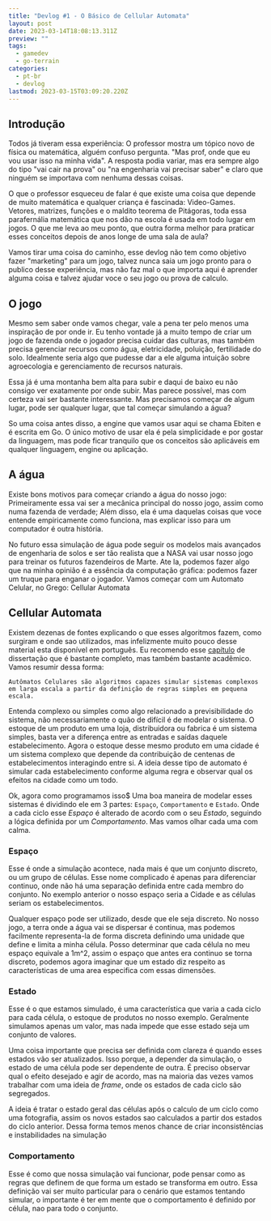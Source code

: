 ```yaml
---
title: "Devlog #1 - O Básico de Cellular Automata"
layout: post
date: 2023-03-14T18:08:13.311Z
preview: ""
tags:
  - gamedev
  - go-terrain
categories:
  - pt-br
  - devlog
lastmod: 2023-03-15T03:09:20.220Z
---
```

## Introdução

Todos já tiveram essa experiência: O professor mostra um tópico novo de física ou matemática, alguém confuso pergunta. "Mas prof, onde que eu vou usar isso na minha vida". A resposta podia variar, mas era sempre algo do tipo "vai cair na prova" ou "na engenharia vai precisar saber" e claro que ninguém se importava com nenhuma dessas coisas.

O que o professor esqueceu de falar é que existe uma coisa que depende de muito matemática e qualquer criança é fascinada: Video-Games. Vetores, matrizes, funções e o maldito teorema de Pitágoras, toda essa parafernália matemática que nos dão na escola é usada em todo lugar em jogos. O que me leva ao meu ponto, que outra forma melhor para praticar esses conceitos depois de anos longe de uma sala de aula?

Vamos tirar uma coisa do caminho, esse devlog não tem como objetivo fazer "marketing" para um jogo, talvez nunca saia um jogo pronto para o publico desse experiência, mas não faz mal o que importa aqui é aprender alguma coisa e talvez ajudar voce  o seu jogo ou prova de calculo.

## O jogo

Mesmo sem saber onde vamos chegar, vale a pena ter pelo menos uma inspiração de por onde ir. Eu tenho vontade já a muito tempo de criar um jogo de fazenda onde o jogador precisa cuidar das culturas, mas também precisa gerenciar recursos como água, eletricidade, poluição, fertilidade do solo. Idealmente seria algo que pudesse dar a ele alguma intuição sobre agroecologia e gerenciamento de recursos naturais.

Essa já é uma montanha bem alta para subir e daqui de baixo eu não consigo ver exatamente por onde subir. Mas parece possível, mas com certeza vai ser bastante interessante. Mas precisamos
começar de algum lugar, pode ser qualquer lugar, que tal começar simulando a água?

So uma coisa antes disso, a engine que vamos usar aqui se chama Ebiten e é escrita em Go. O único motivo de usar ela é pela simplicidade e por gostar da linguagem, mas pode ficar tranquilo que os conceitos são aplicáveis em qualquer  linguagem, engine ou aplicação.

## A água

Existe bons motivos para começar criando a água do nosso jogo: Primeiramente essa vai ser a mecânica principal do nosso jogo, assim como numa fazenda de verdade; Além disso, ela é uma daquelas coisas que voce entende empiricamente como funciona, mas explicar isso para um computador é outra história.

No futuro essa simulação de água pode seguir os modelos mais avançados de engenharia de solos e ser tão realista que a NASA vai usar nosso jogo para treinar os futuros fazendeiros de Marte. Ate la, podemos fazer algo que na minha opinião é a essência da computação gráfica: podemos fazer um truque para enganar o jogador. Vamos começar com um Automato Celular, no
Grego: Cellular Automata

## Cellular Automata

Existem dezenas de fontes explicando o que esses algoritmos fazem, como surgiram e onde sao utilizados, mas infelizmente muito pouco desse material esta disponível em português. Eu recomendo esse [capítulo](https://www.ppgee.ufmg.br/documentos/Defesas/802/Dissertacao_Gledson_final.pdf#page=29) de dissertação que é bastante completo, mas também bastante acadêmico. Vamos resumir dessa forma:

```text
Autômatos Celulares são algoritmos capazes simular sistemas complexos em larga escala a partir da definição de regras simples em pequena escala.
```

Entenda complexo ou simples como algo relacionado a previsibilidade do sistema, não necessariamente o quão de difícil é de modelar o sistema. O estoque de um produto em uma loja, distribuidora ou fabrica é um sistema simples, basta ver a diferença entre as entradas e saídas daquele estabelecimento. Agora o estoque desse mesmo produto em uma cidade é um sistema complexo que depende da contribuição de centenas de estabelecimentos interagindo entre si. A ideia desse tipo de automato é simular cada estabelecimento conforme alguma regra e observar qual os efeitos na cidade como um todo.

Ok, agora como programamos isso$ Uma boa maneira de modelar esses sistemas é dividindo ele em 3 partes: `Espaço`, `Comportamento` e `Estado`. Onde a cada ciclo esse *Espaço* é alterado de acordo com o seu *Estado*, seguindo a lógica definida por um *Comportamento*. Mas vamos olhar cada uma com calma.

### Espaço

Esse é onde a simulação acontece, nada mais é que um conjunto discreto, ou um grupo de células. Esse nome complicado é apenas para diferenciar continuo, onde não há uma separação definida entre cada membro do conjunto. No exemplo anterior o nosso espaço seria a Cidade e as células seriam os estabelecimentos.

Qualquer espaço pode ser utilizado, desde que ele seja discreto. No nosso jogo, a terra onde a água vai se dispersar é continua, mas podemos facilmente representa-la de forma discreta definindo uma unidade que define e limita a minha célula. Posso determinar que cada célula no meu espaço equivale a 1m^2, assim o espaço que antes era continuo se torna discreto, podemos agora imaginar que um estado diz respeito as características de uma area especifica com essas dimensões.

### Estado

Esse é o que estamos simulado, é uma característica que varia a cada ciclo para cada célula, o estoque de produtos no nosso exemplo. Geralmente simulamos apenas um valor, mas nada impede que esse estado seja um conjunto de valores.

Uma coisa importante que precisa ser definida com clareza é quando esses estados vão ser atualizados. Isso porque, a depender da simulação, o estado de uma célula pode ser dependente de outra. É preciso observar qual o efeito desejado e agir de acordo, mas na maioria das vezes vamos trabalhar com uma ideia de *frame*, onde os estados de cada ciclo são segregados.

A ideia é tratar o estado geral das células após o calculo de um ciclo como uma fotografia, assim os novos estados sao calculados a partir dos estados do ciclo anterior. Dessa forma temos menos chance de criar inconsistências e instabilidades na simulação

### Comportamento

Esse é como que nossa simulação vai funcionar, pode pensar como as regras que definem de que forma um estado se transforma em outro. Essa definição vai ser muito particular para o cenário que estamos tentando simular, o importante é ter em mente que o comportamento é definido por célula, nao para todo o conjunto.
